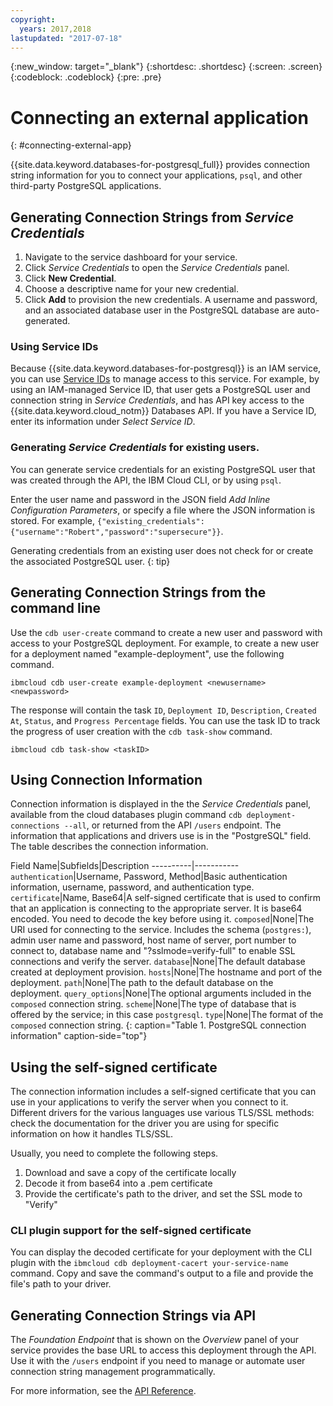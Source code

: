 ```yaml
---
copyright:
  years: 2017,2018
lastupdated: "2017-07-18"
---
```


{:new_window: target="_blank"}
{:shortdesc: .shortdesc}
{:screen: .screen}
{:codeblock: .codeblock}
{:pre: .pre}

# Connecting an external application
{: #connecting-external-app}

{{site.data.keyword.databases-for-postgresql_full}} provides connection string information for you to connect your applications, `psql`, and other third-party PostgreSQL applications. 

## Generating Connection Strings from _Service Credentials_

1. Navigate to the service dashboard for your service.
2. Click _Service Credentials_ to open the _Service Credentials_ panel.
3. Click **New Credential**.
4. Choose a descriptive name for your new credential. 
5. Click **Add** to provision the new credentials. A username and password, and an associated database user in the PostgreSQL database are auto-generated.

### Using Service IDs

Because {{site.data.keyword.databases-for-postgresql}} is an IAM service, you can use [Service IDs](https://console.{DomainName}/docs/iam/serviceid.html#serviceids) to manage access to this service. For example, by using an IAM-managed Service ID, that user gets a PostgreSQL user and connection string in _Service Credentials_, and has API key access to the {{site.data.keyword.cloud_notm}} Databases API.  If you have a Service ID, enter its information under _Select Service ID_.  

### Generating _Service Credentials_ for existing users.

You can generate service credentials for an existing PostgreSQL user that was created through the API, the IBM Cloud CLI, or by using `psql`.

Enter the user name and password in the JSON field _Add Inline Configuration Parameters_, or specify a file where the JSON information is stored. For example, `{"existing_credentials":{"username":"Robert","password":"supersecure"}}`.

Generating credentials from an existing user does not check for or create the associated PostgreSQL user.
{: tip}

## Generating Connection Strings from the command line

Use the `cdb user-create` command to create a new user and password with access to your PostgreSQL deployment. For example, to create a new user for a deployment named "example-deployment", use the following command.

`ibmcloud cdb user-create example-deployment <newusername> <newpassword>`

The response will contain the task `ID`, `Deployment ID`, `Description`, `Created At`, `Status`, and `Progress Percentage` fields.  You can use the task ID to track the progress of user creation with the `cdb task-show` command.

`ibmcloud cdb task-show <taskID>`

## Using Connection Information

Connection information is displayed in the the _Service Credentials_ panel, available from the cloud databases plugin command `cdb deployment-connections --all`, or returned from the API `/users` endpoint. The information that applications and drivers use is in the "PostgreSQL" field. The table describes the connection information.

Field Name|Subfields|Description
----------|-----------
`authentication`|Username, Password, Method|Basic authentication information, username, password, and authentication type.
`certificate`|Name, Base64|A self-signed certificate that is used to confirm that an application is connecting to the appropriate server. It is base64 encoded. You need to decode the key before using it.
`composed`|None|The URI used for connecting to the service. Includes the schema (`postgres:`), admin user name and password, host name of server, port number to connect to, database name and "?sslmode=verify-full" to enable SSL connections and verify the server.
`database`|None|The default database created at deployment provision.
`hosts`|None|The hostname and port of the deployment.
`path`|None|The path to the default database on the deployment.
`query_options`|None|The optional arguments included in the `composed` connection string.
`scheme`|None|The type of database that is offered by the service; in this case `postgresql`.
`type`|None|The format of the `composed` connection string.
{: caption="Table 1. PostgreSQL connection information" caption-side="top"}

## Using the self-signed certificate

The connection information includes a self-signed certificate that you can use in your applications to verify the server when you connect to it. Different drivers for the various languages use various TLS/SSL methods: check the documentation for the driver you are using for specific information on how it handles TLS/SSL.

Usually, you need to complete the following steps.

1. Download and save a copy of the certificate locally
2. Decode it from base64 into a .pem certificate
3. Provide the certificate's path to the driver, and set the SSL mode to "Verify"

### CLI plugin support for the self-signed certificate

You can display the decoded certificate for your deployment with the CLI plugin with the `ibmcloud cdb deployment-cacert your-service-name` command. Copy and save the command's output to a file and provide the file's path to your driver.

## Generating Connection Strings via API

The _Foundation Endpoint_ that is shown on the _Overview_ panel of your service provides the base URL to access this deployment through the API. Use it with the `/users` endpoint if you need to manage or automate user connection string management programmatically.

For more information, see the [API Reference](https://pages.github.ibm.com/compose/apidocs/apiv4doc-static.html#operation/createDatabaseUser).


 

